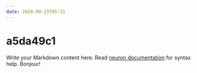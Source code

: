 ```yaml
---
date: 2020-09-23T05:33
---
```


# a5da49c1

Write your Markdown content here. Read [neuron documentation](https://neuron.zettel.page/2011404.html) for syntax help. Bonjour!
